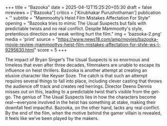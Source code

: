 +++
title = "Bazooka"
date = 2025-04-12T15:25:20+05:30
draft = false
mreviews = ["Bazooka"]
critics = ['Kirubhakar Purushothaman']
publication = ''
subtitle = "Mammootty’s Heist Film Mistakes Affectation For Style"
opening = "Bazooka tries to mimic The Usual Suspects but fails with predictable twists and no real conflict. Despite Mammootty's style, pretentious direction and weak writing hurt the film."
img = 'bazooka-2.png'
media = 'print'
source = "https://www.news18.com/amp/movies/bazooka-movie-review-mammoottys-heist-film-mistakes-affectation-for-style-ws-l-9295630.html"
score = 5
+++

The impact of Bryan Singer’s The Usual Suspects is so enormous and timeless that even after three decades, filmmakers are unable to escape its influence on heist thrillers. Bazooka is another attempt at creating an elusive character like Keyser Soze. The catch is that such an attempt requires several things to fall into place, including clever casting that throws the audience off track and creates red herrings. Director Deeno Dennis misses out on this, leading to a predictable twist that’s visible from the get-go. The genius of The Usual Suspects lies in how the characters become real—everyone involved in the heist has something at stake, making their downfall feel impactful. Bazooka, on the other hand, lacks any real conflict. By the end of the film, when the motive behind the gamer villain is revealed, it feels like we’ve been played by the makers.
